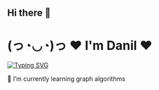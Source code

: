 ## Hi there 👋
# (っ◔◡◔)っ ♥ I'm Danil ♥
[![Typing SVG](https://readme-typing-svg.herokuapp.com?color=%2336BCF7&lines=I'm+studying+сomputer+science)](https://git.io/typing-svg)

🥰 I’m currently learning graph algorithms

<!--
**aminealist/aminealist** is a ✨ _special_ ✨ repository because its `README.md` (this file) appears on your GitHub profile.

Here are some ideas to get you started:

- 🔭 I’m currently working on ...
- 🌱 I’m currently learning ...
- 👯 I’m looking to collaborate on ...
- 🤔 I’m looking for help with ...
- 💬 Ask me about ...
- 📫 How to reach me: ...
- 😄 Pronouns: ...
- ⚡ Fun fact: ...
-->

